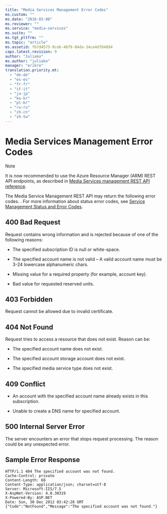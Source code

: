 ```yaml
---
title: "Media Services Management Error Codes"
ms.custom: ""
ms.date: "2016-03-08"
ms.reviewer: ""
ms.service: "media-services"
ms.suite: ""
ms.tgt_pltfrm: ""
ms.topic: "article"
ms.assetid: fb7d4575-9ceb-46f9-84da-34ce4df84894
caps.latest.revision: 9
author: "Juliako"
ms.author: "juliako"
manager: "erikre"
translation.priority.mt: 
  - "de-de"
  - "es-es"
  - "fr-fr"
  - "it-it"
  - "ja-jp"
  - "ko-kr"
  - "pt-br"
  - "ru-ru"
  - "zh-cn"
  - "zh-tw"
---
```

# Media Services Management Error Codes

> [!NOTE]
>  It is now recommended to use  the Azure Resource Manager (ARM) REST API endpoints, as described in [Media Services management REST API reference](xref:management.azure.com.mediaservices.mediaservice).
  
  
 The Media Service Management REST API may return the following error codes. . For more information about status error codes, see [Service Management Status and Error Codes](http://msdn.microsoft.com/en-us/10f8d244-4649-4063-b6c9-7a20765513fa).  
  
## 400 Bad Request  
 Request contains wrong information and is rejected because of one of the following reasons:  
  
-   The specified subscription ID is null or white-space.  
  
-   The specified account name is not valid – A valid account name must be 3-24 lowercase alphanumeric chars.  
  
-   Missing value for a required property (for example, account key).  
  
-   Bad value for requested reserved units.  
  
## 403 Forbidden  
 Request cannot be allowed due to invalid certificate.  
  
## 404 Not Found  
 Request tries to access a resource that does not exist. Reason can be:  
  
-   The specified account name does not exist.  
  
-   The specified account storage account does not exist.  
  
-   The specified media service type does not exist.  
  
## 409 Conflict  
  
-   An account with the specified account name already exists in this subscription.  
  
-   Unable to create a DNS name for specified account.  
  
## 500 Internal Server Error  
 The server encounters an error that stops request processing. The reason could be any unexpected error.  
  
## Sample Error Response  
  
```  
HTTP/1.1 404 The specified account was not found.   
Cache-Control: private   
Content-Length: 68   
Content-Type: application/json; charset=utf-8   
Server: Microsoft-IIS/7.5   
X-AspNet-Version: 4.0.30319   
X-Powered-By: ASP.NET   
Date: Sun, 30 Dec 2012 03:42:28 GMT   
{"Code":"NotFound","Message":"The specified account was not found."}  
  
```